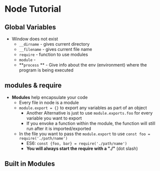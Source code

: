 # Node Tutorial

## Global Variables

- Window does not exist
  - `__dirname` - gives current directory
  - `__filename` - gives current file name
  - `require` - function to use modules
  - `module` -
  - **`process` ** - Give info about the env (environment) where the program is being executed

## modules & require

- **Modules** help encapsulate your code
  - Every file in node is a module
  - `module.export = {}` to export any variables as part of an object
    - Another Alternative is just to use `module.exports.foo` for every variable you want to export
    - If you envoke a function within the module, the function will still run after it is imported/exported
  - In the file you want to pass the `module.export` to use `const foo = require('./path/name')`
    - ES6: `const {foo, bar} = require('./path/name')`
    - **You will always start the require with a "./"** (dot slash)

## Built in Modules
